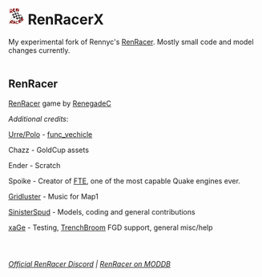 # ![RenRacer Icon](./data/dev/tb_addon_RRX/RenRacerX/Icon.png) RenRacerX<br>


My experimental fork of Rennyc's [RenRacer](https://github.com/RennyC4/RenRacer). Mostly small code and model changes currently.<br><br>


## RenRacer
[RenRacer](https://github.com/RennyC4/RenRacer) game by [RenegadeC](https://github.com/RennyC4)

<i>Additional credits</i>:

[Urre/Polo](https://github.com/TLWmarko) - [func_vechicle](https://github.com/TLWmarko/func_vehicle)

Chazz - GoldCup assets

Ender - Scratch

Spoike - Creator of [FTE](https://fte.triptohell.info/), one of the most capable Quake engines ever.

[Gridluster](https://gridluster.bandcamp.com/) - Music for Map1

[SinisterSpud](https://github.com/SinisterSpud) - Models, coding and general contributions

[xaGe](https://github.com/eGax) - Testing, [TrenchBroom](https://trenchbroom.github.io/) FGD support, general misc/help
<br><br>

#
<i>[Official RenRacer Discord](https://discord.gg/7VQpDvy) | [RenRacer on MODDB](https://www.moddb.com/mods/renracer)</i>
